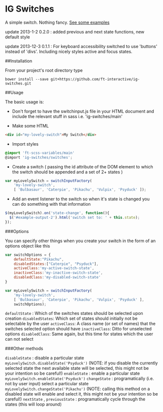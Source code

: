 IG Switches
===========

A simple switch. Nothing fancy. [See some examples](http://ft-interactive.github.io/ig-switches/)

update 2013-1-2 0.2.0 : added previous and next state functions, new default style

update 2013-12-3 0.1.1 : For keyboard accessibility switched to use 'buttons' instead of 'divs'. Including nicely styles active and focus states.

##Installation

From your project's root directory type

```bower install --save git+https://github.com/ft-interactive/ig-switches.git```

##Usage

The basic usage is: 

* Don't forget to have the switchinput.js file in your HTML document and include the relevant stuff in sass i.e. 'ig-switches/main'

* Make some HTML

```html
<div id="my-lovely-switch">My Switch</div>
```

* Import styles

```scss
@import 'ft-scss-variables/main'
@import 'ig-switches/switches';
```

* Create a switch ( passing the id attribute of the DOM element to which the switch should be appended and a set of 2+ states )

```javascript
var myLovelySwitch = switchInputFactory(
	'my-lovely-switch', 
	[ 'Bulbasaur', 'Caterpie', 'Pikachu', 'Vulpix', 'Psyduck' ]);
```

* Add an event listener to the switch so when it's state is changed you can do something with that information

```javascript
$(myLovelySwitch).on('state-change', function(){
  $('#example-output-2').html('switch set to: ' + this.state);
});
```

###Options

You can specify other things when you create your switch in the form of an options object like this
```javascript
var switchOptions = {
	defaultState:"Pikachu",
	disabledStates:["Caterpie", "Psyduck"],
	activeClass:'my-active-switch-state',
	inactiveClass:'my-inactive-switch-state',
	disabledClass:'my-disabled-switch-state'
}

var myLovelySwitch = switchInputFactory(
	'my-lovely-switch', 
	[ 'Bulbasaur', 'Caterpie', 'Pikachu', 'Vulpix', 'Psyduck' ],
	switchOptions);

```

```defaultState``` : Which of the switches states should be selected upon creation
```disabledStates```: Which set of states should initially not be selectable by the user
```activeClass```: A class name (or set of names) that the switches selected option should have
```inactiveClass```: Ditto for unselected options
```disabledClass```: Same again, but this time for states which the user can not select

###Other methods

```disableState``` : disable a particular state ```myLovelySwitch.disableState('Psyduck')``` (NOTE: if you disable the currently selected state the next available state will be selected, this might not be your intention so be careful!)
```enableState``` : enable a particular state ```myLovelySwitch.enableState('Psyduck')```
```changeState``` : programatically (i.e. not by user input) select a particular state ```myLovelySwitch.changeState('Pikachu')``` (NOTE: calling this method on a disabled state will enable and select it, this might not be your intention so be careful!)
```nextState``` , ```previousState``` : programatically cycle through the states (this will loop around)